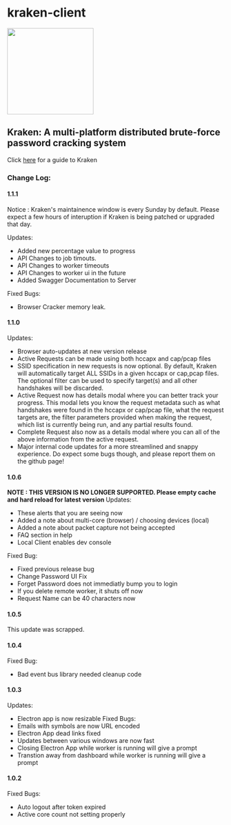 # kraken-client
<img width="200" src="https://github.com/arcaneiceman/kraken-client/blob/master/src/assets/kraken-logo.png"/>

## Kraken: A multi-platform distributed brute-force password cracking system

Click <a href="https://kraken.work/help">here</a> for a guide to Kraken

### Change Log:

#### 1.1.1
Notice : Kraken's maintainence window is every Sunday by default. Please expect a few hours of interuption if Kraken is being patched or
upgraded that day.

Updates:
- Added new percentage value to progress
- API Changes to job timouts.
- API Changes to worker timeouts
- API Changes to worker ui in the future
- Added Swagger Documentation to Server

Fixed Bugs:
- Browser Cracker memory leak.

#### 1.1.0
Updates:
- Browser auto-updates at new version release
- Active Requests can be made using both hccapx and cap/pcap files
- SSID specification in new requests is now optional. By default, Kraken will automatically 
target ALL SSIDs in a given hccapx or cap,pcap files. The optional filter can be used to specify
target(s) and all other handshakes will be discarded.
- Active Request now has details modal where you can better track your progress. This modal lets you
know the request metadata such as what handshakes were found in the hccapx or cap/pcap file, what the request
targets are, the filter parameters provided when making the request, which list is currently being run, and any 
partial results found.
- Complete Request also now as a details modal where you can all of the above information from the active request.
- Major internal code updates for a more streamlined and snappy experience. Do expect some bugs though, and please 
report them on the github page!

#### 1.0.6
<strong>NOTE : THIS VERSION IS NO LONGER SUPPORTED. Please empty cache and hard reload for latest version </strong>
Updates:
- These alerts that you are seeing now
- Added a note about multi-core (browser) / choosing devices (local)
- Added a note about packet capture not being accepted
- FAQ section in help
- Local Client enables dev console

Fixed Bug:
- Fixed previous release bug
- Change Password UI Fix
- Forget Password does not immediatly bump you to login
- If you delete remote worker, it shuts off now
- Request Name can be 40 characters now

#### 1.0.5
This update was scrapped.

#### 1.0.4
Fixed Bug:
- Bad event bus library needed cleanup code

#### 1.0.3
Updates:
- Electron app is now resizable
Fixed Bugs:
- Emails with symbols are now URL encoded
- Electron App dead links fixed
- Updates between various windows are now fast
- Closing Electron App while worker is running will give a prompt
- Transtion away from dashboard while worker is running will give a prompt

#### 1.0.2
Fixed Bugs:
- Auto logout after token expired
- Active core count not setting properly


